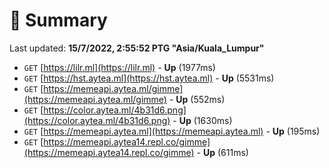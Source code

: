 # 📖 Summary
Last updated: **15/7/2022, 2:55:52 PTG "Asia/Kuala_Lumpur"**

- `GET` [https://lilr.ml](https://lilr.ml) - **Up** (1977ms)
- `GET` [https://hst.aytea.ml](https://hst.aytea.ml) - **Up** (5531ms)
- `GET` [https://memeapi.aytea.ml/gimme](https://memeapi.aytea.ml/gimme) - **Up** (552ms)
- `GET` [https://color.aytea.ml/4b31d6.png](https://color.aytea.ml/4b31d6.png) - **Up** (1630ms)
- `GET` [https://memeapi.aytea.ml](https://memeapi.aytea.ml) - **Up** (195ms)
- `GET` [https://memeapi.aytea14.repl.co/gimme](https://memeapi.aytea14.repl.co/gimme) - **Up** (611ms)
